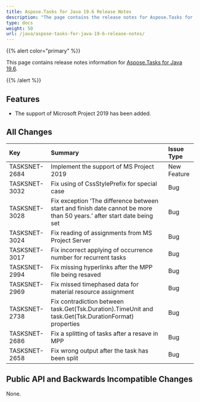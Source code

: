 ```yaml
---
title: Aspose.Tasks for Java 19.6 Release Notes
description: "The page contains the release notes for Aspose.Tasks for Java 19.6."
type: docs
weight: 50
url: /java/aspose-tasks-for-java-19-6-release-notes/
---
```


{{% alert color="primary" %}} 

This page contains release notes information for [Aspose.Tasks for Java 19.6](https://downloads.aspose.com/tasks/java/new-releases/aspose.tasks-for-java-19.6/).

{{% /alert %}}

## **Features**
- The support of Microsoft Project 2019 has been added.

## **All Changes**

|**Key**|**Summary**|**Issue Type**|
| :- | :- | :- |
|TASKSNET-2684|Implement the support of MS Project 2019|New Feature|
|TASKSNET-3032|Fix using of CssStylePrefix for special case|Bug|
|TASKSNET-3028|Fix exception ‘The difference between start and finish date cannot be more than 50 years.’ after start date being set|Bug|
|TASKSNET-3024|Fix reading of assignments from MS Project Server|Bug|
|TASKSNET-3017|Fix incorrect applying of occurrence number for recurrent tasks|Bug|
|TASKSNET-2994|Fix missing hyperlinks after the MPP file being resaved|Bug|
|TASKSNET-2969|Fix missed timephased data for material resource assignment|Bug|
|TASKSNET-2738|Fix contradiction between task.Get(Tsk.Duration).TimeUnit and task.Get(Tsk.DurationFormat) properties|Bug|
|TASKSNET-2686|Fix a splitting of tasks after a resave in MPP|Bug|
|TASKSNET-2658|Fix wrong output after the task has been split|Bug|

## **Public API and Backwards Incompatible Changes**
None.

